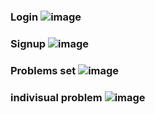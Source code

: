 ### Login ![image](https://user-images.githubusercontent.com/108524122/233836756-9b03de92-8cc6-4e70-a87b-ff350354835f.png)
### Signup ![image](https://user-images.githubusercontent.com/108524122/233836767-1fadeefb-239f-4593-93d7-ed05f1c72b31.png)
### Problems set ![image](https://user-images.githubusercontent.com/108524122/233836790-c8958bd6-04ae-4ab7-86bc-28944a24717a.png)
### indivisual problem ![image](https://user-images.githubusercontent.com/108524122/233836803-800b3832-37ba-48fe-a33b-b7b5a5944d2a.png)

